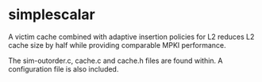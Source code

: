 # simplescalar
A victim cache combined with adaptive insertion policies for L2 reduces L2 cache size by half while providing comparable MPKI performance.

The sim-outorder.c, cache.c and cache.h files are found within. A configuration file is also included. 
